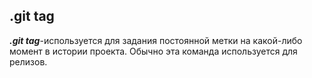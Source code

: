 ## .git tag
***.git tag***-используется для задания постоянной метки на какой-либо момент в истории проекта. Обычно эта команда используется для релизов.